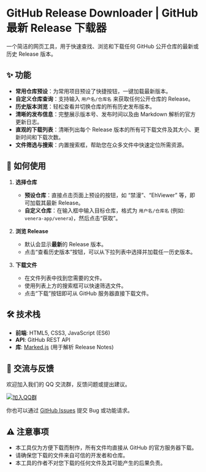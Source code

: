 # GitHub Release Downloader | GitHub 最新 Release 下载器

一个简洁的网页工具，用于快速查找、浏览和下载任何 GitHub 公开仓库的最新或历史 Release 版本。

## ✨ 功能

* **常用仓库预设**：为常用项目预设了快捷按钮，一键加载最新版本。
* **自定义仓库查询**：支持输入 `用户名/仓库名` 来获取任何公开仓库的 Release。
* **历史版本浏览**：轻松查看并切换仓库的所有历史发布版本。
* **清晰的发布信息**：完整展示版本号、发布时间以及由 Markdown 解析的官方更新日志。
* **直观的下载列表**：清晰列出每个 Release 版本的所有可下载文件及其大小、更新时间和下载次数。
* **文件筛选与搜索**：内置搜索框，帮助您在众多文件中快速定位所需资源。

## 🚀 如何使用

1.  **选择仓库**
    * **预设仓库**：直接点击页面上预设的按钮，如 “禁漫”、“EhViewer” 等，即可加载其最新 Release。
    * **自定义仓库**：在输入框中输入目标仓库，格式为 `用户名/仓库名` (例如: `venera-app/venera`)，然后点击“获取”。

2.  **浏览 Release**
    * 默认会显示**最新**的 Release 版本。
    * 点击“查看历史版本”按钮，可以从下拉列表中选择并加载任一历史版本。

3.  **下载文件**
    * 在文件列表中找到您需要的文件。
    * 使用列表上方的搜索框可以快速筛选文件。
    * 点击“下载”按钮即可从 GitHub 服务器直接下载文件。

## 🛠️ 技术栈

* **前端**: HTML5, CSS3, JavaScript (ES6)
* **API**: GitHub REST API
* **库**: [Marked.js](https://github.com/markedjs/marked) (用于解析 Release Notes)

## 💬 交流与反馈

欢迎加入我们的 QQ 交流群，反馈问题或提出建议。

<a href="https://qm.qq.com/cgi-bin/qm/qr?k=8RSIIQ7Nb5x9ZsAX_r5fd6qNVYC3RkEZ&jump_from=webapi&authKey=n4nN5cC6tJ7PBr1vVQG4XZon7dynMUyhWfbVAcCu2slbUQv+QUnjmaoNIvRaaqaJ" target="_blank">
  <img src="https://img.shields.io/badge/QQ%E7%BE%A4-点击加入-blue" alt="加入QQ群">
</a>

你也可以通过 [GitHub Issues](https://github.com/Hfugghg/GitHub_Release_Download/issues) 提交 Bug 或功能请求。

## ⚠️ 注意事项

* 本工具仅为方便下载而制作，所有文件均直接从 GitHub 的官方服务器下载。
* 请确保您下载的文件来自可信的开发者和仓库。
* 本工具的作者不对您下载的任何文件及其可能产生的后果负责。